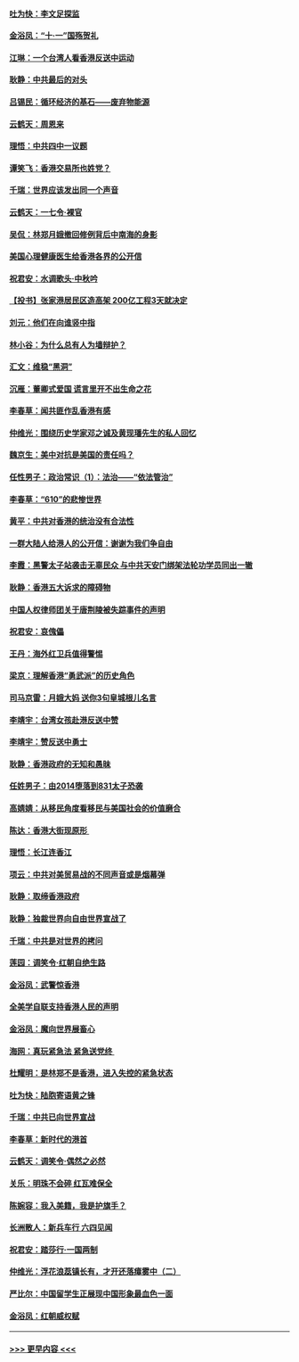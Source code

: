 #### [吐为快：李文足探监](../pages/nsc993/n11509622.md?t=09102011) 
#### [金浴凤：“十‧一”国殇贺礼](../pages/nsc993/n11509593.md?t=09102011) 
#### [江琳：一个台湾人看香港反送中运动](../pages/nsc993/n11509211.md?t=09102011) 
#### [耿静：中共最后的对头](../pages/nsc993/n11508308.md?t=09102011) 
#### [吕锡民：循环经济的基石——废弃物能源](../pages/nsc993/n11508212.md?t=09102011) 
#### [云鹤天：周恩来](../pages/nsc993/n11508055.md?t=09102011) 
#### [理悟：中共四中一议题](../pages/nsc993/n11507782.md?t=09102011) 
#### [谭笑飞：香港交易所也姓党？](../pages/nsc993/n11507753.md?t=09102011) 
#### [千瑞：世界应该发出同一个声音](../pages/nsc993/n11507290.md?t=09102011) 
#### [云鹤天：一七令‧裸官](../pages/nsc993/n11507177.md?t=09102011) 
#### [吴侃：林郑月娥撤回修例背后中南海的身影](../pages/nsc993/n11506876.md?t=09102011) 
#### [美国心理健康医生给香港各界的公开信](../pages/nsc993/n11506809.md?t=09102011) 
#### [祝君安：水调歌头‧中秋吟](../pages/nsc993/n11506758.md?t=09102011) 
#### [【投书】张家港居民区造高架 200亿工程3天就决定](../pages/nsc993/n11506682.md?t=09102011) 
#### [刘元：他们在向谁竖中指](../pages/nsc993/n11505384.md?t=09102011) 
#### [林小谷：为什么总有人为墙辩护？](../pages/nsc993/n11505226.md?t=09102011) 
#### [汇文：维稳“黑洞”](../pages/nsc993/n11504347.md?t=09102011) 
#### [沉雁：董卿式爱国 谎言里开不出生命之花](../pages/nsc993/n11503215.md?t=09102011) 
#### [李春草：闻共匪作乱香港有感](../pages/nsc993/n11503072.md?t=09102011) 
#### [仲维光：围绕历史学家邓之诚及黄现璠先生的私人回忆](../pages/nsc993/n11501330.md?t=09102011) 
#### [魏京生：美中对抗是美国的责任吗？](../pages/nsc993/n11500723.md?t=09102011) 
#### [任性男子：政治常识（1）：法治——“依法管治”](../pages/nsc993/n11500791.md?t=09102011) 
#### [李春草：“610”的悲惨世界](../pages/nsc993/n11501141.md?t=09102011) 
#### [黄平：中共对香港的统治没有合法性](../pages/nsc993/n11499473.md?t=09102011) 
#### [一群大陆人给港人的公开信：谢谢为我们争自由](../pages/nsc993/n11500402.md?t=09102011) 
#### [李霞：黑警太子站袭击无辜民众 与中共天安门绑架法轮功学员同出一辙](../pages/nsc993/n11499805.md?t=09102011) 
#### [耿静：香港五大诉求的障碍物](../pages/nsc993/n11497578.md?t=09102011) 
#### [中国人权律师团关于唐荆陵被失踪事件的声明](../pages/nsc993/n11500014.md?t=09102011) 
#### [祝君安：哀傀儡](../pages/nsc993/n11499776.md?t=09102011) 
#### [王丹：海外红卫兵值得警惕](../pages/nsc993/n11498138.md?t=09102011) 
#### [梁京：理解香港“勇武派”的历史角色](../pages/nsc993/n11498006.md?t=09102011) 
#### [司马京雷：月娥大妈  送你3句皇城根儿名言](../pages/nsc993/n11497885.md?t=09102011) 
#### [李靖宇：台湾女孩赴港反送中赞](../pages/nsc993/n11497721.md?t=09102011) 
#### [李靖宇：赞反送中勇士](../pages/nsc993/n11497452.md?t=09102011) 
#### [耿静：香港政府的无知和愚昧](../pages/nsc993/n11494238.md?t=09102011) 
#### [任姓男子：由2014堕落到831太子恐袭](../pages/nsc993/n11496683.md?t=09102011) 
#### [高婧婧：从移民角度看移民与美国社会的价值磨合](../pages/nsc993/n11495757.md?t=09102011) 
#### [陈达：香港大街现原形 ](../pages/nsc993/n11495441.md?t=09102011) 
#### [理悟：长江连香江](../pages/nsc993/n11495377.md?t=09102011) 
#### [项云：中共对美贸易战的不同声音或是烟幕弹](../pages/nsc993/n11494929.md?t=09102011) 
#### [耿静：取缔香港政府](../pages/nsc993/n11494218.md?t=09102011) 
#### [耿静：独裁世界向自由世界宣战了](../pages/nsc993/n11494190.md?t=09102011) 
#### [千瑞：中共是对世界的拷问](../pages/nsc993/n11493021.md?t=09102011) 
#### [莲园：调笑令‧红朝自绝生路](../pages/nsc993/n11493011.md?t=09102011) 
#### [金浴凤：武警惊香港](../pages/nsc993/n11492994.md?t=09102011) 
#### [全美学自联支持香港人民的声明](../pages/nsc993/n11492630.md?t=09102011) 
#### [金浴凤：魔向世界展畜心](../pages/nsc993/n11492599.md?t=09102011) 
#### [海网：真玩紧急法 紧急送党终 ](../pages/nsc993/n11492535.md?t=09102011) 
#### [杜耀明：是林郑不是香港，进入失控的紧急状态](../pages/nsc993/n11491420.md?t=09102011) 
#### [吐为快：陆胞寄语黄之锋](../pages/nsc993/n11491117.md?t=09102011) 
#### [千瑞：中共已向世界宣战](../pages/nsc993/n11490123.md?t=09102011) 
#### [李春草：新时代的港首](../pages/nsc993/n11489864.md?t=09102011) 
#### [云鹤天：调笑令·偶然之必然](../pages/nsc993/n11489701.md?t=09102011) 
#### [关乐：明珠不会碎 红瓦难保全](../pages/nsc993/n11489647.md?t=09102011) 
#### [陈婉容：我入美籍，我是护旗手？](../pages/nsc993/n11487908.md?t=09102011) 
#### [长洲散人：新兵车行 六四见闻](../pages/nsc993/n11487729.md?t=09102011) 
#### [祝君安：踏莎行‧一国两制](../pages/nsc993/n11487699.md?t=09102011) 
#### [仲维光：浮花浪蕊镇长有，才开还落瘴雾中（二）](../pages/nsc993/n11483286.md?t=09102011) 
#### [严比尔：中国留学生正展现中国形象最血色一面](../pages/nsc993/n11485145.md?t=09102011) 
#### [金浴凤：红朝威权赋](../pages/nsc993/n11485191.md?t=09102011) 

----
#### [ >>> 更早内容 <<< ](../indexes/nsc993-earlier.md)
